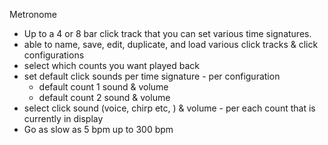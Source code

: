 Metronome
- Up to a 4 or 8 bar click track that you can set various time signatures.
- able to name, save, edit, duplicate, and load various click tracks & click configurations
- select which counts you want played back
- set default click sounds per time signature - per configuration
	- default count 1 sound & volume
	- default count 2 sound & volume
- select click sound (voice, chirp etc, ) & volume - per each count that is currently in display
- Go as slow as 5 bpm up to 300 bpm
